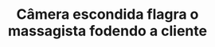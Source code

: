 ---
layout: post
title: Câmera escondida flagra o massagista fodendo a cliente
thumb: camera-escondida-flagra-o-massagista-fodendo-a-cliente
duration: "09:39"
permalink: /:title
video: https://www.xvideos.com/embedframe/69353509
categories: cumshot, cum, fucking, masturbation, massage, amador, novinha
qualidade: 1080p
---